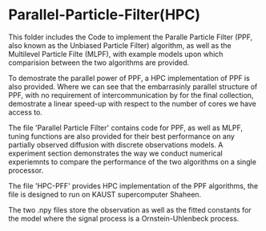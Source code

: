 # Parallel-Particle-Filter(HPC)

This folder includes the Code to implement the Paralle Particle Filter (PPF, also known as the Unbiased Particle Filter) algorithm, as well as the Multilevel Particle Filte (MLPF), with example models upon which comparision between the two algorithms are provided. 

To demostrate the parallel power of PPF, a HPC implementation of PPF is also provided. Where we can see that the embarrasinly parallel structure of PPF, with no requirement of intercommunication by for the final collection, demostrate a linear speed-up with respect to the number of cores we have access to.

The file 'Parallel Particle Filter' contains code for PPF, as well as MLPF, tuning functions are also provided for their best performance on any partially observed diffusion with discrete observations models. A experiment section demonstrates the way we conduct numerical experiemnts to compare the performance of the two algorithms on a single processor.

The file 'HPC-PFF' provides HPC implementation of the PPF algorithms, the file is designed to run on KAUST supercomputer Shaheen.

The two .npy files store the observation as well as the fitted constants for the model where the signal process is a Ornstein-Uhlenbeck process.
